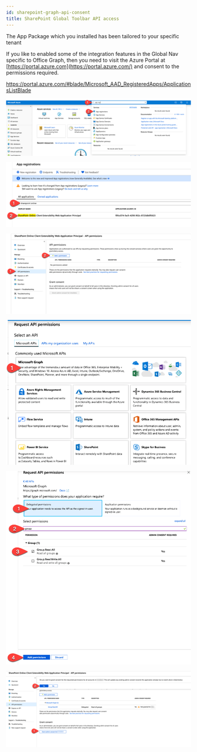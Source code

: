 ```yaml
---
id: sharepoint-graph-api-consent
title: SharePoint Global Toolbar API access
---
```


The App Package which you installed has been tailored to your specific tenant

If you like to enabled some of the integration features in the Global Nav specific to Office Graph, then you need to visit the Azure Portal at [https://portal.azure.com](https://portal.azure.com/) and consent to the permissions required.

https://portal.azure.com/#blade/Microsoft_AAD_RegisteredApps/ApplicationsListBlade

![image-20190608170751804](assets/image-20190608170751804.png)

![image-20190608170944971](assets/image-20190608170944971.png)

![image-20190608171054239](assets/image-20190608171054239.png)

![image-20190608171250252](assets/image-20190608171250252.png)

![image-20190608171526391](assets/image-20190608171526391.png)

![image-20190608171928593](assets/image-20190608171928593.png)